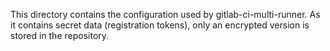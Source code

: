 This directory contains the configuration used by gitlab-ci-multi-runner.
As it contains secret data (registration tokens), only an encrypted version
is stored in the repository.

